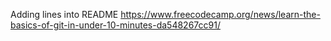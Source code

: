 Adding lines into README
https://www.freecodecamp.org/news/learn-the-basics-of-git-in-under-10-minutes-da548267cc91/
